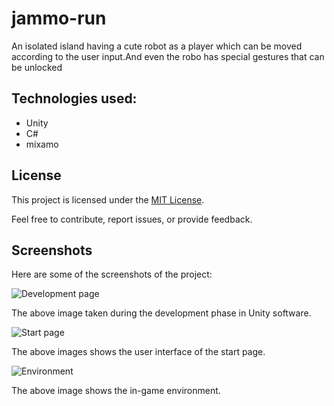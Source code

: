 # jammo-run
An isolated island having a cute robot as a player which can be moved according to the user input.And even the robo has special gestures that can be unlocked
## Technologies used:
- Unity
- C#
- mixamo

## License

This project is licensed under the [MIT License](LICENSE).

Feel free to contribute, report issues, or provide feedback.

## Screenshots

Here are some of the screenshots of the project:

![Development page](https://github.com/shivasai2002/jammo-run/assets/76087708/28f92578-b68a-42a9-987a-d9ad6877b0bc)

The above image taken during the development phase in Unity software.

![Start page](https://github.com/shivasai2002/jammo-run/assets/76087708/b025490a-d715-4432-aa73-c462459b1007)

The above images shows the user interface of the start page.

![Environment](https://github.com/shivasai2002/jammo-run/assets/76087708/42db1a31-c08f-427e-884b-78512cd3b077)

The above image shows the in-game environment.

